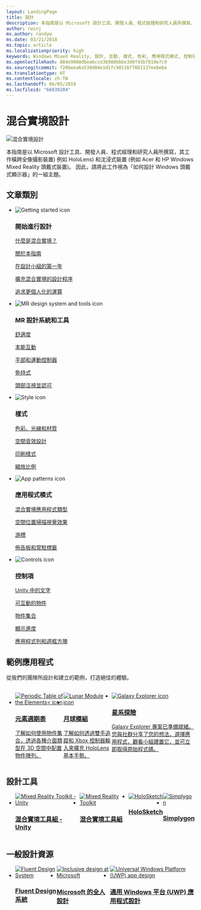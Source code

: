 ```yaml
---
layout: LandingPage
title: 設計
description: 本指南是以 Microsoft 設計工具、開發人員、程式經理和研究人員所撰寫，其工作橫跨全像攝影裝置) 例如 HoloLens) 和沈浸式裝置 (例如 Acer 和 HP Windows Mixed Reality 頭戴式裝置)。 因此，請將此工作視為「如何設計 Windows 頭戴式顯示器」的一組主題。
author: rwinj
ms.author: randyw
ms.date: 03/21/2018
ms.topic: article
ms.localizationpriority: high
keywords: Windows Mixed Reality, 設計, 互動, 樣式, 色彩, 應用程式模式, 控制項, 範例應用程式, 混合實境工具組, MRTK
ms.openlocfilehash: 88de9008dbea6cce3b980bbbe3d0f45b7818e7c9
ms.sourcegitcommit: f20beea6a539d04e1d1fc98116f7601137eebebe
ms.translationtype: HT
ms.contentlocale: zh-TW
ms.lasthandoff: 06/05/2019
ms.locfileid: "66039204"
---
```

# <a name="design-for-mixed-reality"></a>混合實境設計

![混合實境設計](images/Bicycle-Leschi10.gif)

本指南是以 Microsoft 設計工具、開發人員、程式經理和研究人員所撰寫，其工作橫跨全像攝影裝置) 例如 HoloLens) 和沈浸式裝置 (例如 Acer 和 HP Windows Mixed Reality 頭戴式裝置)。 因此，請將此工作視為「如何設計 Windows 頭戴式顯示器」的一組主題。

## <a name="article-categories"></a>文章類別

<ul class="panelContent cardsF">
    <li>
        <div class="cardSize">
            <div class="cardPadding">
                <div class="card">
                    <div class="cardImageOuter">
                        <div class="cardImage">
                            <img src="images/GetStartedIcon.png" alt="Getting started icon">
                        </div>
                    </div>
                    <div class="cardText">
                        <h3>開始進行設計</h3>
                        <p>
                            <a href="mixed-reality.md">什麼是混合實境？</a>
                        </p>
                        <p>
                            <a href="about-this-design-guidance.md">關於本指南</a>
                        </p>
                        <p>
                            <a href="case-study-my-first-year-on-the-hololens-design-team.md">在設計小組的第一年</a>
                        </p>
                        <p>
                            <a href="case-study-expanding-the-design-process-for-mixed-reality.md">擴充混合實境的設計程序</a>
                        </p>
                        <p>
                            <a href="case-study-the-pursuit-of-more-personal-computing.md">追求更個人化的運算</a>
                        </p>
                    </div>
                </div>
            </div>
        </div>
    </li>
    <li>
        <div class="cardSize">
            <div class="cardPadding">
                <div class="card">
                    <div class="cardImageOuter">
                        <div class="cardImage">
                            <img src="images/Interaction_Icon_120x130.png" alt="MR design system and tools icon">
                        </div>
                    </div>
                    <div class="cardText">
                        <h3>MR 設計系統和工具</h3>
                        <p>
                            <a href="comfort.md">舒適度</a>
                        </p>
            <p>
                            <a href="interaction-fundamentals.md">本能互動</a>
                        </p>
                        <p>
                            <a href="hands-and-tools.md">手部和運動控制器</a>
                        </p>
                        <p>
                            <a href="hands-free.md">免持式</a>
                        </p>
                         <p>
                            <a href="gaze-and-commit.md">頭部注視並認可</a>
                        </p>
                    </div>
                </div>
            </div>
        </div>
    </li>
    <li>
        <div class="cardSize">
            <div class="cardPadding">
                <div class="card">
                    <div class="cardImageOuter">
                        <div class="cardImage">
                            <img src="images/Style_Icon_120x130.png" alt="Style icon">
                        </div>
                    </div>
                    <div class="cardText">
                        <h3>樣式</h3>
                        <p>
                            <a href="color,-light-and-materials.md">色彩、光線和材質</a>
                        </p>
                         <p>
                            <a href="spatial-sound-design.md">空間音效設計</a>
                        </p>
                        <p>
                            <a href="typography.md">印刷樣式</a>
                        </p>
                        <p>
                            <a href="scale.md">縮放比例</a>
                        </p>                      
                    </div>
                </div>
            </div>
        </div>
    </li>
    <li>
        <div class="cardSize">
            <div class="cardPadding">
                <div class="card">
                    <div class="cardImageOuter">
                        <div class="cardImage">
                            <img src="images/App_patterns_Icon_120x130.png" alt="App patterns icon">
                        </div>
                    </div>
                    <div class="cardText">
                        <h3>應用程式模式</h3>
                        <p>
                            <a href="types-of-mixed-reality-apps.md">混合實境應用程式類型</a>
                        </p>
                        <p>
                            <a href="room-scan-visualization.md">空間位置掃描視覺效果</a>
                        </p>
                        <p>
                            <a href="cursors.md">游標</a>
                        </p>
                        <p>
                            <a href="billboarding-and-tag-along.md">佈告板和常駐標籤</a>
                        </p>
                    </div>
                </div>
            </div>
        </div>
    </li>
    <li>
        <div class="cardSize">
            <div class="cardPadding">
                <div class="card">
                    <div class="cardImageOuter">
                        <div class="cardImage">
                            <img src="images/Controls_Icon_120x130.png" alt="Controls icon">
                        </div>
                    </div>
                    <div class="cardText">
                        <h3>控制項</h3>
                        <p>
                            <a href="text-in-unity.md">Unity 中的文字</a>
                        </p>
                        <p>
                            <a href="interactable-object.md">可互動的物件</a>
                        </p>
                        <p>
                            <a href="object-collection.md">物件集合</a>
                        </p>
                        <p>
                            <a href="progress.md">顯示進度</a>
                        </p>
                        <p>
                            <a href="app-bar-and-bounding-box.md">應用程式列和週框方塊</a>
                        </p>
                    </div>
                </div>
            </div>
        </div>
    </li>    
</ul>


## <a name="sample-apps"></a>範例應用程式

從我們的團隊所設計和建立的範例，打造絕佳的體驗。

<br>
<ul id="cardtypes-W" class="cardsW panelContent" style="display: flex; margin-top: 0px;">
    <li>
        <a href="periodic-table-of-the-elements.md" title="元素週期表" data-linktype="absolute-path">
            <div class="cardSize">
                <div class="cardPadding">
                    <div class="card">
                        <div class="cardImageOuter">
                            <div class="cardImage">
                                <img src="images/periodictableofelementsapp-tile.jpg" alt="Periodic Table of the Elements< icon">
                            </div>
                        </div>
                        <div class="cardText">
                            <h3>元素週期表</h3>
                            <p>了解如何使用物件集合，透過各種介面類型在 3D 空間中配置物件陣列。</p>
                        </div>
                    </div>
                </div>
            </div>
        </a>        
    </li>
    <li>
        <a href="lunar-module.md" title="月球模組" data-linktype="absolute-path">
            <div class="cardSize">
                <div class="cardPadding">
                    <div class="card">
                        <div class="cardImageOuter">
                            <div class="cardImage">
                                <img src="images/lunar-module-tile.png" alt="Lunar Module icon">
                            </div>
                        </div>
                        <div class="cardText">
                            <h3>月球模組</h3>
                            <p>了解如何透過雙手追蹤和 Xbox 控制器輸入來擴充 HoloLens 基本手勢。</p>
                        </div>
                    </div>
                </div>
            </div>
        </a>
    </li>
    <li>
        <a href="galaxy-explorer.md" title="Galaxy Explorer" data-linktype="absolute-path">
            <div class="cardSize">
                <div class="cardPadding">
                    <div class="card">
                        <div class="cardImageOuter">
                            <div class="cardImage">
                                <img src="images/galaxyexplorer-tile.jpg" alt="Galaxy Explorer icon">
                            </div>
                        </div>
                        <div class="cardText">
                            <h3>星系探險</h3>
                            <p>Galaxy Explorer 專案已準備就緒。 您與社群分享了您的想法，選擇應用程式，觀看小組建置它，並可立即取得原始程式碼。</p>
                        </div>
                    </div>
                </div>
            </div>
        </a>
    </li>
</ul>



## <a name="design-tools"></a>設計工具


<ul id="cardtypes-D" class="cardsD panelContent" style="display: flex; margin-top: 0px;">
    <li>
    <a href="https://github.com/Microsoft/MixedRealityToolkit-Unity" title="混合實境工具組 - Unity" data-linktype="absolute-path">
        <div class="cardSize">
            <div class="cardPadding">
                <div class="card">
                    <div class="cardImageOuter">
                        <div class="cardImage">
                            <img src="images/MRTKandUnity.png" alt="Mixed Reality Toolkit - Unity">
                        </div>
                    </div>                    
            <div class="cardText">
                        <h3>混合實境工具組 - Unity</h3>
                        <p> </p>
                    </div>
                </div>
            </div>
        </div>
      </a>  
    </li>
    <li>
    <a href="https://github.com/Microsoft/MixedRealityToolkit" title="混合實境工具組" data-linktype="absolute-path">
        <div class="cardSize">
            <div class="cardPadding">
                <div class="card">
                    <div class="cardImageOuter">
                        <div class="cardImage">
                            <img src="images/MRTK.png" alt="Mixed Reality Toolkit">
                        </div>
                    </div>                    
            <div class="cardText">
                        <h3>混合實境工具組</h3>
                        <p> </p>
                    </div>
                </div>
            </div>
        </div>
      </a>  
    </li>   
        <li>
    <a href="case-study-building-holosketch,-a-spatial-layout-and-ux-sketching-app-for-hololens.md" title="HoloSketch" data-linktype="absolute-path">
        <div class="cardSize">
            <div class="cardPadding">
                <div class="card">
                    <div class="cardImageOuter">
                        <div class="cardImage">
                            <img src="images/HoloSketch.png" alt="HoloSketch">
                        </div>
                    </div>                    
            <div class="cardText">
                        <h3>HoloSketch</h3>
                        <p> </p>
                    </div>
                </div>
            </div>
        </div>
      </a>  
    </li>   
            <li>
    <a href="https://www.simplygon.com" title="Simplygon" data-linktype="absolute-path">
        <div class="cardSize">
            <div class="cardPadding">
                <div class="card">
                    <div class="cardImageOuter">
                        <div class="cardImage">
                            <img src="images/Simplygon.png" alt="Simplygon">
                        </div>
                    </div>                    
            <div class="cardText">
                        <h3>Simplygon</h3>
                        <p> </p>
                    </div>
                </div>
            </div>
        </div>
      </a>  
    </li>
</ul>


## <a name="general-design-resources"></a>一般設計資源

<ul id="cardtypes-D" class="cardsD panelContent" style="display: flex; margin-top: 0px;">
    <li>
    <a href="http://fluent.microsoft.com" title="Fluent Design 系統" data-linktype="absolute-path">
        <div class="cardSize">
            <div class="cardPadding">
                <div class="card">
                    <div class="cardImageOuter">
                        <div class="cardImage">
                            <img src="images/Fluent.png" alt="Fluent Design System">
                        </div>
                    </div>                    
            <div class="cardText">
                        <h3>Fluent Design 系統</h3>
                        <p> </p>
                    </div>
                </div>
            </div>
        </div>
      </a>  
    </li>
    <li>
    <a href="https://www.microsoft.com/design/inclusive" title="Microsoft 的全人設計" data-linktype="absolute-path">
        <div class="cardSize">
            <div class="cardPadding">
                <div class="card">
                    <div class="cardImageOuter">
                        <div class="cardImage">
                            <img src="images/Inclusive.png" alt="Inclusive design at Microsoft">
                        </div>
                    </div>                    
            <div class="cardText">
                        <h3>Microsoft 的全人設計</h3>
                        <p> </p>
                    </div>
                </div>
            </div>
        </div>
      </a>  
    </li>   
        <li>
    <a href="https://developer.microsoft.com/windows/apps/design" title="通用 Windows 平台 (UWP) 應用程式設計" data-linktype="absolute-path">
        <div class="cardSize">
            <div class="cardPadding">
                <div class="card">
                    <div class="cardImageOuter">
                        <div class="cardImage">
                            <img src="images/UWP.png" alt="Universal Windows Platform (UWP) app design">
                        </div>
                    </div>                    
            <div class="cardText">
                        <h3>通用 Windows 平台 (UWP) 應用程式設計</h3>
                        <p> </p>
                    </div>
                </div>
            </div>
        </div>
      </a>  
    </li>   
</ul>

